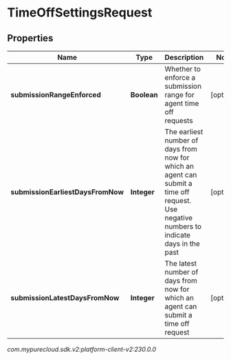 # TimeOffSettingsRequest


## Properties

| Name | Type | Description | Notes |
| ------------ | ------------- | ------------- | ------------- |
| **submissionRangeEnforced** | **Boolean** | Whether to enforce a submission range for agent time off requests |  [optional] |
| **submissionEarliestDaysFromNow** | **Integer** | The earliest number of days from now for which an agent can submit a time off request.  Use negative numbers to indicate days in the past |  [optional] |
| **submissionLatestDaysFromNow** | **Integer** | The latest number of days from now for which an agent can submit a time off request |  [optional] |




_com.mypurecloud.sdk.v2:platform-client-v2:230.0.0_
